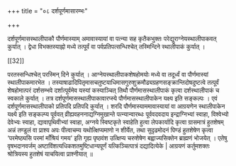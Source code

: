 +++
title = "०८ दर्शपूर्णमासारम्भः"

+++

दर्शपूर्णमासस्थालीपाकौ पौर्णमास्याम् अमावास्यायां वा पत्न्या सह कृतैकभुक्तः परेद्युराग्नेयस्थालीपाकवत् कुर्यात् । द्वेधा विभक्तस्याह्नो मध्ये तत्पूर्वं वा पर्वप्रतिपत्सन्धिश्चेत् तस्मिन्दिने स्थालीपाकं कुर्यात् ।

[[32]]

परतस्सन्धिश्चेत् परस्मिन् दिने कुर्यात् । आग्नेयस्थालीपाकशेषहोमयोः मध्ये वा तदूर्ध्वं वा पौर्णमास्यां स्थालीपाकमारभेत । तस्याषाढादिपितृमासचतुष्टयाधिमासगुरुशुक्रमौढ्यग्रहणसङ्क्रान्तिदोषदुष्टत्वे तत्पूर्वं शेषहोमात्परं दर्शसम्भवे दर्शात्पूर्वमेव यस्यां कस्याञ्चित् तिथौ पौर्णमासस्थालीपाकं कृत्वा दर्शस्थालीपाकं च स्वकाले कुर्यात् । तत्र दर्शपूर्णमासस्थालीपाकावारप्स्ये पौर्णमासस्थालीपाकेन यक्ष्य इति सङ्कल्पः । एवं दर्शपूर्णमासस्थालीपाको प्रतिपदि प्रतिपदि कुर्यात् । शरदि पौर्णमास्याममावास्यायां वा आग्रयणेन स्थालीपाकेन यक्ष्ये इति सङ्कल्प्य पूर्ववत् व्रीह्यवहननाद्यग्निमुखान्ते पत्न्यान्वारब्धः पूर्ववदवदाय इन्द्राग्निभ्यां स्वाहा, विश्वेभ्यो देवेभ्यः स्वाहा, द्यावापृथिवीभ्यां स्वाहा, अग्नये स्विष्टकृते स्वाहेति हुत्वा लेपकार्यादि कृत्वा ग्रासमात्रं हुतशेषम् अन्नं तण्डुलं वा प्राश्य अपः पीत्वाचम्य यथोत्क्षिप्यमाणो न शीर्येत, तथा सुदृढमोदनं पिण्डं हुतशेषेण कृत्वा ‘परमेष्ठ्यसि परमां माँश्रियं गमय' इति गृह्य पृष्ठवंश उत्क्षिप्य चरुशेषेण बह्वाज्यसिक्तेन ब्राह्मणं भोजयेत् । एतेषु वृषभदानवर्जम् अष्टाविंशत्यधिकशतमुष्टिधान्यपूर्णं यत्किञ्चित्पात्रं दद्यादित्येके | आग्रयणं कर्तुमशक्तः श्रोत्रियस्य हुतशेषं याचयित्वा प्राश्नीयात् ॥
